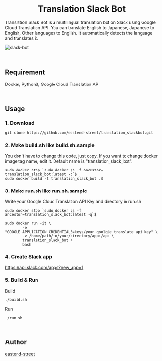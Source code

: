 <h1 align="center">Translation Slack Bot</h1>
Translation Slack Bot is a multilingual translation bot on Slack using Google Cloud Translation API. 
You can translate English to Japanese, Japanese to English, Other languages to English. It automatically detects the language and translates it.

<br/>

![slack-bot](https://user-images.githubusercontent.com/43656115/62005382-4dc1ef00-b0e7-11e9-8058-540ad9dc249f.png)

<br/>

## Requirement
Docker, Python3, Google Cloud Translation AP

<br/>

## Usage

### 1. Download

```
git clone https://github.com/eastend-street/translation_slackbot.git
```

### 2. Make build.sh like build.sh.sample

You don't have to change this code, just copy. If you want to change docker image tag name, edit it. Default name is "translation_slack_bot".

```
sudo docker stop `sudo docker ps -f ancestor= translation_slack_bot:latest -q`$
sudo docker build -t translation_slack_bot .$
```

### 3. Make run.sh like run.sh.sample

Write your Google Cloud Translation API Key and directory in run.sh

```
sudo docker stop `sudo docker ps -f ancestor=translation_slack_bot:latest -q`$

sudo docker run -it \
        -e "GOOGLE_APPLICATION_CREDENTIALS=keys/your_goolgle_translate_api_key" \
        -v /home/path/to/your/directory/app:/app \
        translation_slack_bot \
        bash
```
### 4. Create Slack app
https://api.slack.com/apps?new_app=1

### 5. Build & Run

Build
```
./build.sh
```

Run
```
./run.sh
```

<br/>

## Author
[eastend-street](https://github.com/eastend-street)
